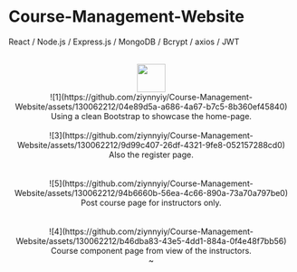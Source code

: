 # Course-Management-Website
 React / Node.js / Express.js / MongoDB / Bcrypt / axios / JWT
 <br>
 <br>
<div align=center><img src="https://github.com/ziynnyiy/Course-Management-Website/assets/130062212/04e89d5a-a686-4a67-b7c5-8b360ef45840" wigth="50rem" height="50rem" /><div/>
![1](https://github.com/ziynnyiy/Course-Management-Website/assets/130062212/04e89d5a-a686-4a67-b7c5-8b360ef45840)
Using a clean Bootstrap to showcase the home-page.
<br>
<br>
![3](https://github.com/ziynnyiy/Course-Management-Website/assets/130062212/9d99c407-26df-4321-9fe8-052157288cd0)
<br>
Also the register page.
<br>
<br>
<br>
![5](https://github.com/ziynnyiy/Course-Management-Website/assets/130062212/94b6660b-56ea-4c66-890a-73a70a797be0)
Post course page for instructors only.
<br>
<br>
<br>
![4](https://github.com/ziynnyiy/Course-Management-Website/assets/130062212/b46dba83-43e5-4dd1-884a-0f4e48f7bb56)
Course component page from view of the instructors.<br>
~
